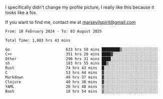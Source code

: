 I specifically didn't change my profile picture, I really like this because it looks like a fox.

If you want to find me, contact me at marsevilspirit@gmail.com

<!--START_SECTION:waka-->

```txt
From: 18 February 2024 - To: 03 August 2025

Total Time: 1,883 hrs 43 mins

Go                         633 hrs 58 mins ████████▒░░░░░░░░░░░░░░░░   33.66 %
C++                        351 hrs 20 mins ████▓░░░░░░░░░░░░░░░░░░░░   18.65 %
Other                      290 hrs 31 mins ████░░░░░░░░░░░░░░░░░░░░░   15.42 %
sh                         183 hrs 55 mins ██▒░░░░░░░░░░░░░░░░░░░░░░   09.76 %
Rust                       74 hrs 43 mins  █░░░░░░░░░░░░░░░░░░░░░░░░   03.97 %
C                          53 hrs 44 mins  ▓░░░░░░░░░░░░░░░░░░░░░░░░   02.85 %
Markdown                   49 hrs 37 mins  ▓░░░░░░░░░░░░░░░░░░░░░░░░   02.63 %
Clojure                    40 hrs 38 mins  ▓░░░░░░░░░░░░░░░░░░░░░░░░   02.16 %
YAML                       26 hrs 48 mins  ▒░░░░░░░░░░░░░░░░░░░░░░░░   01.42 %
Bash                       18 hrs 54 mins  ▒░░░░░░░░░░░░░░░░░░░░░░░░   01.00 %
```

<!--END_SECTION:waka-->
